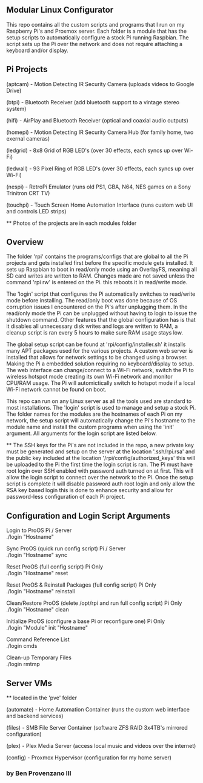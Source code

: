 ## Modular Linux Configurator 

This repo contains all the custom scripts and programs that I run on my Raspberry Pi's and Proxmox server. Each folder is a module that has the setup scripts to automatically configure a stock Pi running Raspbian. The script sets up the Pi over the network and does not require attaching a keyboard and/or display. 

## Pi Projects

(aptcam) - Motion Detecting IR Security Camera (uploads videos to Google Drive)

(btpi) - Bluetooth Receiver (add bluetooth support to a vintage stereo system)

(hifi) - AirPlay and Bluetooth Receiver (optical and coaxial audio outputs)

(homepi) - Motion Detecting IR Security Camera Hub (for family home, two exernal cameras)

(ledgrid) - 8x8 Grid of RGB LED's (over 30 effects, each syncs up over Wi-Fi)

(ledwall) - 93 Pixel Ring of RGB LED's (over 30 effects, each syncs up over Wi-Fi)

(nespi) - RetroPi Emulator (runs old PS1, GBA, N64, NES games on a Sony Trinitron CRT TV)

(touchpi) - Touch Screen Home Automation Interface (runs custom web UI and controls LED strips)

** Photos of the projects are in each modules folder

## Overview

The folder 'rpi' contains the programs/configs that are global to all the Pi projects and gets installed first before the specific module gets installed. It sets up Raspbian to boot in read/only mode using an OverlayFS, meaning all SD card writes are written to RAM. Changes made are not saved unless the command 'rpi rw' is entered on the Pi. this reboots it in read/write mode.

The 'login' script that configures the Pi automatically switches to read/write mode before installing. The read/only boot was done because of OS corruption issues I encountered on the Pi's after unplugging them. In the read/only mode the Pi can be unplugged without having to login to issue the shutdown command. Other features that the global configuration has is that it disables all unnecessary disk writes and logs are written to RAM, a cleanup
script is ran every 5 hours to make sure RAM usage stays low.

The global setup script can be found at 'rpi/config/installer.sh' it installs many APT packages used for the various projects. A custom web server is installed that allows for network settings to be changed using a browser. Making the Pi a embedded solution requiring no keyboard/display to setup. The web interface can change/connect to a Wi-Fi network, switch the Pi to wireless hotspot mode creating its own Wi-Fi network and monitor CPU/RAM usage. The Pi will automictically switch
to hotspot mode if a local Wi-Fi network cannot be found on boot.

This repo can run on any Linux server as all the tools used are standard to most installations. The 'login' script is used to manage and setup a stock Pi. The folder names for the modules are the hostnames of each Pi on my network, the setup script will automatically change the Pi's hostname to the module name and install the custom programs when using the 'init' argument. All arguments for
the login script are listed below.

** The SSH keys for the Pi's are not included in the repo, a new private key must be generated and setup on the server at the location '.ssh/rpi.rsa' and the public key included at the location '/rpi/config/authorized_keys' this will be uploaded to the Pi the first time the login script is ran. The Pi must have root login over SSH enabled with password auth turned on at first. This will allow the login script to connect over the network to the Pi. Once the setup script is complete it will disable password auth root login and only allow the RSA key based login this is done to enhance security and allow for password-less configuration of each Pi project.

## Configuration and Login Script Arguments

Login to ProOS Pi / Server\
./login "Hostname"

Sync ProOS (quick run config script) Pi / Server\
./login "Hostname" sync

Reset ProOS (full config script) Pi Only\
./login "Hostname" reset

Reset ProOS & Reinstall Packages (full config script) Pi Only\
./login "Hostname" reinstall

Clean/Restore ProOS (delete /opt/rpi and run full config script) Pi Only\
./login "Hostname" clean

Initialize ProOS (configure a base Pi or reconfigure one) Pi Only\
./login "Module" init "Hostname"

Command Reference List\
./login cmds

Clean-up Temporary Files\
./login rmtmp


## Server VMs
** located in the 'pve' folder

(automate) - Home Automation Container (runs the custom web interface and backend services)

(files) - SMB File Server Container (software ZFS RAID 3x4TB's mirrored configuration)

(plex) - Plex Media Server (access local music and videos over the internet)

(config) - Proxmox Hypervisor (configuration for my home server)

### by Ben Provenzano III